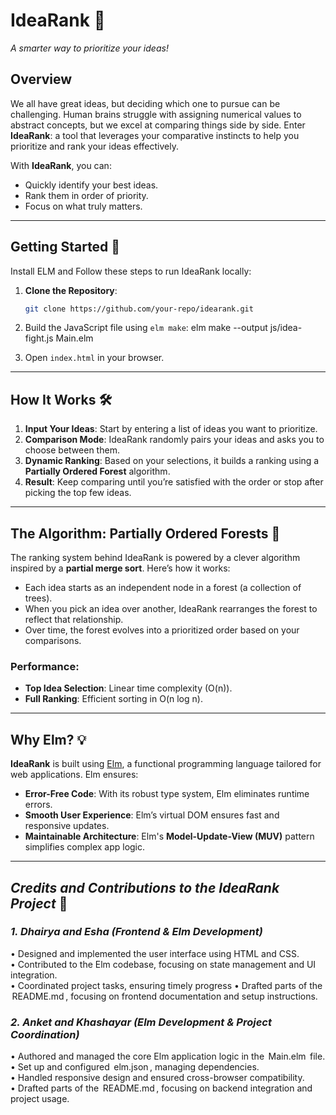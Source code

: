 # **IdeaRank** 🎉  
_A smarter way to prioritize your ideas!_

## **Overview**  
We all have great ideas, but deciding which one to pursue can be challenging. Human brains struggle with assigning numerical values to abstract concepts, but we excel at comparing things side by side. Enter **IdeaRank**: a tool that leverages your comparative instincts to help you prioritize and rank your ideas effectively.

With **IdeaRank**, you can:  
- Quickly identify your best ideas.  
- Rank them in order of priority.  
- Focus on what truly matters.

---


## **Getting Started** 🚀  

Install ELM and Follow these steps to run IdeaRank locally:  

1. **Clone the Repository**:  
   ```bash
   git clone https://github.com/your-repo/idearank.git
   
2. Build the JavaScript file using `elm make`:
    elm make --output js/idea-fight.js Main.elm

3. Open `index.html` in your browser.

---

## **How It Works** 🛠️  

1. **Input Your Ideas**: Start by entering a list of ideas you want to prioritize.  
2. **Comparison Mode**: IdeaRank randomly pairs your ideas and asks you to choose between them.  
3. **Dynamic Ranking**: Based on your selections, it builds a ranking using a **Partially Ordered Forest** algorithm.  
4. **Result**: Keep comparing until you’re satisfied with the order or stop after picking the top few ideas.  

---

## **The Algorithm: Partially Ordered Forests** 🌲  

The ranking system behind IdeaRank is powered by a clever algorithm inspired by a **partial merge sort**. Here’s how it works:  
- Each idea starts as an independent node in a forest (a collection of trees).  
- When you pick an idea over another, IdeaRank rearranges the forest to reflect that relationship.  
- Over time, the forest evolves into a prioritized order based on your comparisons.  

### **Performance**:  
- **Top Idea Selection**: Linear time complexity (O(n)).  
- **Full Ranking**: Efficient sorting in O(n log n).

---

## **Why Elm?** 💡  

**IdeaRank** is built using [Elm](https://elm-lang.org), a functional programming language tailored for web applications. Elm ensures:  
- **Error-Free Code**: With its robust type system, Elm eliminates runtime errors.  
- **Smooth User Experience**: Elm’s virtual DOM ensures fast and responsive updates.  
- **Maintainable Architecture**: Elm's **Model-Update-View (MUV)** pattern simplifies complex app logic.  

---



## *Credits and Contributions to the IdeaRank Project* 🙌  

### *1. Dhairya and Esha (Frontend & Elm Development)*  
•⁠  ⁠Designed and implemented the user interface using HTML and CSS.  
•⁠  ⁠Contributed to the Elm codebase, focusing on state management and UI integration.  
•⁠  ⁠Coordinated project tasks, ensuring timely progress
•⁠  ⁠Drafted parts of the ⁠ README.md ⁠, focusing on frontend documentation and setup instructions.  

### *2. Anket and Khashayar (Elm Development & Project Coordination)*  
•⁠  ⁠Authored and managed the core Elm application logic in the ⁠ Main.elm ⁠ file.  
•⁠  ⁠Set up and configured ⁠ elm.json ⁠, managing dependencies.  
•⁠  ⁠Handled responsive design and ensured cross-browser compatibility.  
•⁠  ⁠Drafted parts of the ⁠ README.md ⁠, focusing on backend integration and project usage.